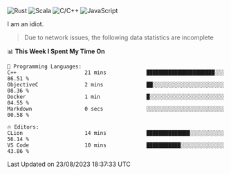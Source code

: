 ![Rust](https://img.shields.io/badge/Rust-000000?style=flat-square&logo=rust&logoColor=white)
![Scala](https://img.shields.io/badge/Scala-DC322F?style=flat-square&logo=Scala)
![C/C++](https://img.shields.io/badge/C++-00599c?style=flat-square&logo=C%2B%2B)
![JavaScript](https://img.shields.io/badge/JavaScript-323330?style=flat-square&logo=javascript&logoColor=F7DF1E)

I am an idiot.

> Due to network issues, the following data statistics are incomplete

<!--START_SECTION:waka-->
📊 **This Week I Spent My Time On** 

```text
💬 Programming Languages: 
C++                      21 mins             ██████████████████████░░░   86.51 % 
ObjectiveC               2 mins              ██░░░░░░░░░░░░░░░░░░░░░░░   08.36 % 
Docker                   1 min               █░░░░░░░░░░░░░░░░░░░░░░░░   04.55 % 
Markdown                 0 secs              ░░░░░░░░░░░░░░░░░░░░░░░░░   00.58 % 

🔥 Editors: 
CLion                    14 mins             ██████████████░░░░░░░░░░░   56.14 % 
VS Code                  10 mins             ███████████░░░░░░░░░░░░░░   43.86 % 
```


 Last Updated on 23/08/2023 18:37:33 UTC
<!--END_SECTION:waka-->
